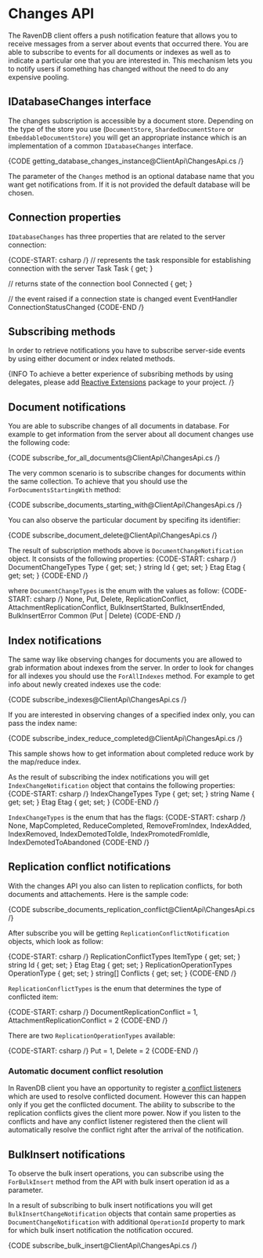 ﻿# Changes API

The RavenDB client offers a push notification feature that allows you to receive messages from a server about events that occurred there.
You are able to subscribe to events for all documents or indexes as well as to indicate a particular one that you are interested in. 
This mechanism lets you to notify users if something has changed without the need to do any expensive pooling. 

## IDatabaseChanges interface

The changes subscription is accessible by a document store. Depending on the type of the store you use (`DocumentStore`, `ShardedDocumentStore` or `EmbeddableDocumentStore`) you will get an appropriate instance
which is an implementation of a common `IDatabaseChanges` interface.

{CODE getting_database_changes_instance@ClientApi\ChangesApi.cs /}

The parameter of the `Changes` method is an optional database name that you want get notifications from. If it is not provided the default database will be chosen.

## Connection properties

`IDatabaseChanges` has three properties that are related to the server connection:

{CODE-START: csharp /}
// represents the task responsible for establishing connection with the server
Task Task { get; }

// returns state of the connection
bool Connected { get; }

// the event raised if a connection state is changed
event EventHandler ConnectionStatusChanged
{CODE-END /}

## Subscribing methods

In order to retrieve notifications you have to subscribe server-side events by using either document or index related methods.

{INFO To achieve a better experience of subsribing methods by using delegates, please add [Reactive Extensions](http://nuget.org/packages/Rx-Main) package to your project. /}

## Document notifications

You are able to subscribe changes of all documents in database. For example to get information from the server about all document changes use the following code:

{CODE subscribe_for_all_documents@ClientApi\ChangesApi.cs /}


The very common scenario is to subscribe changes for documents within the same collection. To achieve that you should use the `ForDocumentsStartingWith` method:

{CODE subscribe_documents_starting_with@ClientApi\ChangesApi.cs /}

You can also observe the particular document by specifing its identifier:

{CODE subscribe_document_delete@ClientApi\ChangesApi.cs /}

The result of subscription methods above is `DocumentChangeNotification` object. It consists of the following properties:
{CODE-START: csharp /}
DocumentChangeTypes Type { get; set; }
string Id { get; set; }
Etag Etag { get; set; }
{CODE-END /}

where `DocumentChangeTypes` is the enum with the values as follow:
{CODE-START: csharp /}
None,
Put,
Delete,
ReplicationConflict,
AttachmentReplicationConflict,
BulkInsertStarted,
BulkInsertEnded,
BulkInsertError
Common (Put | Delete)
{CODE-END /}

## Index notifications

The same way like observing changes for documents you are allowed to grab information about indexes from the server. In order to look for changes for all indexes
you should use the `ForAllIndexes` method. For example to get info about newly created indexes use the code:

{CODE subscribe_indexes@ClientApi\ChangesApi.cs /}

If you are interested in observing changes of a specified index only, you can pass the index name:

{CODE subscribe_index_reduce_completed@ClientApi\ChangesApi.cs /}

This sample shows how to get information about completed reduce work by the map/reduce index.


As the result of subscribing the index notifications you will get `IndexChangeNotification` object that contains the following properties:
{CODE-START: csharp /}
IndexChangeTypes Type { get; set; }
string Name { get; set; }
Etag Etag { get; set; }
{CODE-END /}

`IndexChangeTypes` is the enum that has the flags:
{CODE-START: csharp /}
None,
MapCompleted,
ReduceCompleted,
RemoveFromIndex,
IndexAdded,
IndexRemoved,
IndexDemotedToIdle,
IndexPromotedFromIdle,
IndexDemotedToAbandoned
{CODE-END /}

## Replication conflict notifications

With the changes API you also can listen to replication conflicts, for both documents and attachements. Here is the sample code:

{CODE subscribe_documents_replication_conflict@ClientApi\ChangesApi.cs /}

After subscribe you will be getting `ReplicationConflictNotification` objects, which look as follow:

{CODE-START: csharp /}
ReplicationConflictTypes ItemType { get; set; }
string Id { get; set; }
Etag Etag { get; set; }
ReplicationOperationTypes OperationType { get; set; }
string[] Conflicts { get; set; }
{CODE-END /}

`ReplicationConflictTypes` is the enum that determines the type of conflicted item:

{CODE-START: csharp /}
DocumentReplicationConflict = 1,
AttachmentReplicationConflict = 2
{CODE-END /}

There are two `ReplicationOperationTypes` available:

{CODE-START: csharp /}
Put = 1,
Delete = 2
{CODE-END /}

### Automatic document conflict resolution

In RavenDB client you have an opportunity to register [a conflict listeners](advanced/client-side-listeners#document-conflict-listener) which are used to resolve conflicted document. However this can happen
only if you get the conflicted document. The ability to subscribe to the replication conflicts gives the client more power. Now if you listen to the conflicts and have any conflict listener
registered then the client will automatically resolve the conflict right after the arrival of the notification.


## BulkInsert notifications

To observe the bulk insert operations, you can subscribe using the `ForBulkInsert` method from the API with bulk insert operation id as a parameter.

In a result of subscribing to bulk insert notifications you will get `BulkInsertChangeNotification` objects that contain same properties as `DocumentChangeNotification` with additional `OperationId` property to mark for which bulk insert notification the notification occured.

{CODE subscribe_bulk_insert@ClientApi\ChangesApi.cs /}


